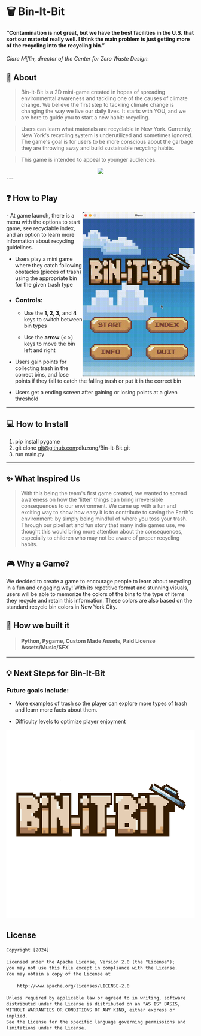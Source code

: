 # 🗑️ Bin-It-Bit

#### **“Contamination is not great, but we have the best facilities in the U.S. that sort our material really well. I think the main problem is just getting more of the recycling into the recycling bin.”**
_Clare Miflin, director of the Center for Zero Waste Design._

## 🌆 **About**

> Bin-It-Bit is a 2D mini-game created in hopes of spreading environmental awareness and tackling one of the causes of climate change. We believe the first step to tackling climate change is changing the way we live our daily lives. It starts with YOU, and we are here to guide you to start a new habit: recycling.

> Users can learn what materials are recyclable in New York. Currently, New York's recycling system is underutilized and sometimes ignored. The game's goal is for users to be more conscious about the garbage they are throwing away and build sustainable recycling habits.

> This game is intended to appeal to younger audiences. 

<div align="center">
<img src="assets/gameplay.gif" width="350px">
</div>
---

## ❓ **How to Play**
<img src="assets/menu.gif" align="right" width="300px">
- At game launch, there is a menu with the options to start game, see recyclable index, and an option to learn more information about recycling guidelines.

- Users play a mini game where they catch following obstacles (pieces of trash) using the appropriate bin for the given trash type
- ### Controls:
  - Use the **1, 2, 3,** and **4** keys to switch between bin types

  - Use the **arrow** (< >) keys to move the bin left and right
- Users gain points for collecting trash in the correct bins, and lose points if they fail to catch the falling trash or put it in the correct bin

- Users get a ending screen after gaining or losing points at a given threshold
---

## 💻 **How to Install**

1. pip install pygame
2. git clone git@github.com:dluzong/Bin-It-Bit.git
3. run main.py
---

## ✨ **What Inspired Us**

> With this being the team's first game created, we wanted to spread awareness on how the 'litter' things can bring irreversible consequences to our environment. We came up with a fun and exciting way to show how easy it is to contribute to saving the Earth's environment: by simply being mindful of where you toss your trash. Through our pixel art and fun story that many indie games use, we thought this would bring more attention about the consequences, especially to children who may not be aware of proper recycling habits. 

## 🎮 **Why a Game?**
We decided to create a game to encourage people to learn about recycling in a fun and engaging way! With its repetitive format and stunning visuals, users will be able to memorize the colors of the bins to the type of items they recycle and retain this information. These colors are also based on the standard recycle bin colors in New York City. 

## 🔨 **How we built it**

> #### Python, Pygame, Custom Made Assets, Paid License Assets/Music/SFX

---

## 💡 **Next Steps for Bin-It-Bit**

### Future goals include: 
- More examples of trash so the player can explore more types of trash and learn more facts about them.

- Difficulty levels to optimize player enjoyment

![Image](/assets/game-logo.png)

## License

    Copyright [2024]

    Licensed under the Apache License, Version 2.0 (the "License");
    you may not use this file except in compliance with the License.
    You may obtain a copy of the License at

        http://www.apache.org/licenses/LICENSE-2.0

    Unless required by applicable law or agreed to in writing, software
    distributed under the License is distributed on an "AS IS" BASIS,
    WITHOUT WARRANTIES OR CONDITIONS OF ANY KIND, either express or implied.
    See the License for the specific language governing permissions and
    limitations under the License.

